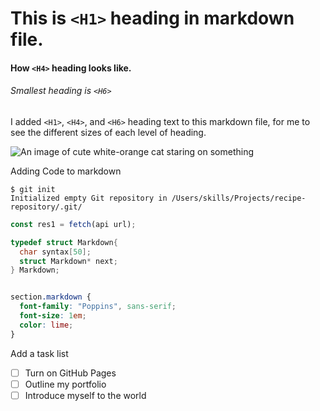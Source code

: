 # This is `<H1>` heading in markdown file.
#### How `<H4>` heading looks like.
###### Smallest heading is `<H6>`


I added `<H1>`, `<H4>`, and `<H6>` heading text to this markdown file, for me to see the different sizes of each level of heading.


![An image of cute white-orange cat staring on something](https://i.pinimg.com/736x/6a/43/81/6a43810fd68d54e80aeb739eb304d82e.jpg)


Adding Code to markdown

```
$ git init
Initialized empty Git repository in /Users/skills/Projects/recipe-repository/.git/
```

``` javascript
const res1 = fetch(api url);
```

``` c
typedef struct Markdown{
  char syntax[50];
  struct Markdown* next;
} Markdown;
```

``` css

section.markdown {
  font-family: "Poppins", sans-serif;
  font-size: 1em;
  color: lime;
}

```

Add a task list

- [ ] Turn on GitHub Pages
- [ ] Outline my portfolio
- [ ] Introduce myself to the world
